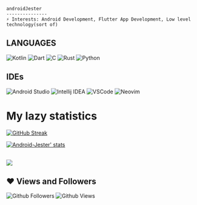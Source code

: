 ```
androidJester
---------------
⚡ 𝙸𝚗𝚝𝚎𝚛𝚎𝚜𝚝𝚜: Android Development, Flutter App Development, Low level technology(sort of)
```

## LANGUAGES
![Kotlin][kotlin]
![Dart][Dart]
![C][C]
![Rust][Rust]
![Python][Python]
<br/>

## IDEs
![Android Studio][Android Studio]
![Intellij IDEA][Android Studio]
![VSCode][VSCode]
![Neovim][Neovim]


# My lazy statistics
[![GitHub Streak](https://streak-stats.demolab.com?user=Android-Jester&theme=material-palenight&hide_border=true&border_radius=20&date_format=%5BY%20%5DM%20j&fire=EB5454&currStreakNum=EB5454)](https://git.io/streak-stats)

[![Android-Jester' stats](https://github-readme-stats.vercel.app/api?username=Android-Jester&show_icons=true&theme=tokyonight&title_color=blue&scount_private=true)](https://lk-readme-stats.vercel.app/)

<br/>
<a href="https://lk-readme-stats.vercel.app">
  <img src="https://github-readme-stats.vercel.app/api/top-langs/?username=Android-Jester&hide=html&theme=tokyonight&title_color=blue&count_private=true&layout=compact">
</a>

## ❤ Views and Followers
![Github Followers][Github]
![Github Views][Views]


<!-- Languages -->
[Rust]: https://img.shields.io/badge/rust-orange?style=for-the-badge&logo=rust
[Python]: https://img.shields.io/badge/python-blue?style=for-the-badge&logo=python
[C]: https://img.shields.io/badge/c-orange?style=for-the-badge&logo=c
[Dart]: https://img.shields.io/badge/dart-blue?style=for-the-badge&logo=dart
[Kotlin]: https://img.shields.io/badge/kotlin-purple?style=for-the-badge&logo=kotlin


<!-- IDEs -->
[Android Studio]: https://img.shields.io/badge/android%20studio-green?style=for-the-badge&logo=androidstudio
[VSCode]: https://img.shields.io/badge/vscode-blue.svg?logo=visual-studio-code&style=for-the-badge
[Neovim]: https://img.shields.io/badge/neovim-purple?style=for-the-badge&logo=neovim

<!-- Socials -->
[Github]: https://img.shields.io/github/followers/Android-Jester?label=Followers&style=social
[Youtube]: https://img.shields.io/github/followers/Android-Jester?label=Followers&style=social
[Views]: https://komarev.com/ghpvc/?username=Android-Jester&style=for-the-badge&label=Views&color=ff69b4
<!-- [Github]: https://img.shields.io/github/followers/Android-Jester?label=Followers&style=social -->